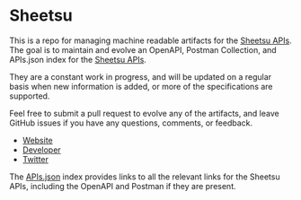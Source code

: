 # SheetsuThis is a repo for managing machine readable artifacts for the [Sheetsu APIs](http://sheetsu.com/). The goal is to maintain and evolve an OpenAPI, Postman Collection, and APIs.json index for the [Sheetsu APIs](http://sheetsu.com/).They are a constant work in progress, and will be updated on a regular basis when new information is added, or more of the specifications are supported.Feel free to submit a pull request to evolve any of the artifacts, and leave GitHub issues if you have any questions, comments, or feedback.- [Website](http://sheetsu.com/)- [Developer](http://sheetsu.com/)- [Twitter](https://twitter.com/sheetsuhq)The [APIs.json](https://github.com/api-evangelist/sheetsu/blob/master/apis.json) index provides links to all the relevant links for the Sheetsu APIs, including the OpenAPI and Postman if they are present.